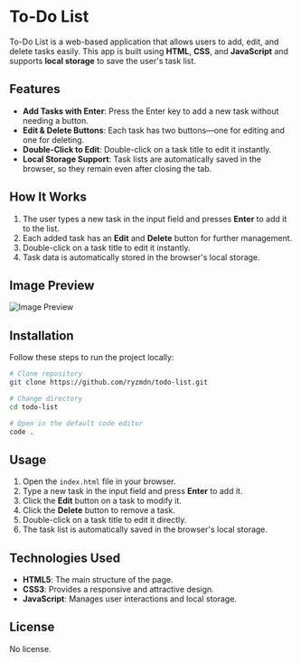 # To-Do List  

To-Do List is a web-based application that allows users to add, edit, and delete tasks easily. This app is built using **HTML**, **CSS**, and **JavaScript** and supports **local storage** to save the user's task list.  

## Features  

- **Add Tasks with Enter**: Press the Enter key to add a new task without needing a button.  
- **Edit & Delete Buttons**: Each task has two buttons—one for editing and one for deleting.  
- **Double-Click to Edit**: Double-click on a task title to edit it instantly.  
- **Local Storage Support**: Task lists are automatically saved in the browser, so they remain even after closing the tab.  

## How It Works

1. The user types a new task in the input field and presses **Enter** to add it to the list.  
2. Each added task has an **Edit** and **Delete** button for further management.  
3. Double-click on a task title to edit it instantly.  
4. Task data is automatically stored in the browser's local storage.  

## Image Preview  

![Image Preview](https://github.com/user-attachments/assets/520e08ba-9037-4804-9059-79dc18d5e2fc)

## Installation  

Follow these steps to run the project locally:  

```bash
# Clone repository
git clone https://github.com/ryzmdn/todo-list.git  

# Change directory
cd todo-list

# Open in the default code editor
code .  
```

## Usage  

1. Open the `index.html` file in your browser.  
2. Type a new task in the input field and press **Enter** to add it.  
3. Click the **Edit** button on a task to modify it.  
4. Click the **Delete** button to remove a task.  
5. Double-click on a task title to edit it directly.  
6. The task list is automatically saved in the browser's local storage.  

## Technologies Used  

- **HTML5**: The main structure of the page.  
- **CSS3**: Provides a responsive and attractive design.  
- **JavaScript**: Manages user interactions and local storage.  

## License  

No license.  

